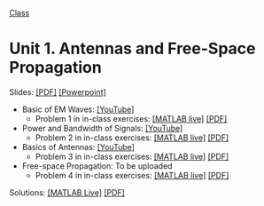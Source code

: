 [Class](../readme.md) 

# Unit 1.  Antennas and Free-Space Propagation

Slides:  [[PDF]](../lectures/Unit01_Antennas.pdf) [[Powerpoint]](../lectures/Unit01_Antennas.pdf) 

* Basic of EM Waves: [[YouTube]](https://youtu.be/2WTeZ5p5P4Y)
    * Problem 1 in in-class exercises: [[MATLAB live]](./antennas_inclass.mlx)  [[PDF]](./antennas_inclass.pdf) 
* Power and Bandwidth of Signals:  [[YouTube]](https://youtu.be/4LnzMfvi3nM)
    * Problem 2 in in-class exercises: [[MATLAB live]](./antennas_inclass.mlx)  [[PDF]](./antennas_inclass.pdf) 
* Basics of Antennas:  [[YouTube]](https://youtu.be/lhAkkodcftc)
    * Problem 3 in in-class exercises: [[MATLAB live]](./antennas_inclass.mlx)  [[PDF]](./antennas_inclass.pdf) 
* Free-space Propagation:  To be uploaded
    * Problem 4 in in-class exercises: [[MATLAB live]](./antennas_inclass.mlx)  [[PDF]](./antennas_inclass.pdf) 

Solutions:  [[MATLAB Live]](./antennas_inclass_soln.mlx)  [[PDF]](./antennas_inclass_soln.pdf)  
